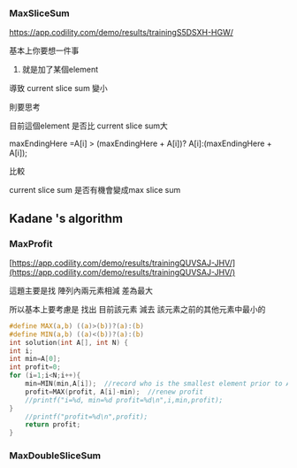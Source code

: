 ### MaxSliceSum



https://app.codility.com/demo/results/trainingS5DSXH-HGW/



基本上你要想一件事

1. 就是加了某個element 

導致 current slice sum 變小



則要思考



目前這個element 是否比 current slice sum大



maxEndingHere =A\[i\] &gt; \(maxEndingHere + A\[i\]\)? A\[i\]:\(maxEndingHere + A\[i\]\);

  


比較

current slice sum  是否有機會變成max slice sum

## Kadane 's algorithm









### MaxProfit

[https://app.codility.com/demo/results/trainingQUVSAJ-JHV/](https://app.codility.com/demo/results/trainingQUVSAJ-JHV/)

這題主要是找 陣列內兩元素相減 差為最大

所以基本上要考慮是 找出  目前該元素 減去 該元素之前的其他元素中最小的

```c
#define MAX(a,b) ((a)>(b))?(a):(b)
#define MIN(a,b) ((a)<(b))?(a):(b)
int solution(int A[], int N) {
int i;
int min=A[0];
int profit=0;
for (i=1;i<N;i++){
    min=MIN(min,A[i]);  //record who is the smallest element prior to A[i]
    profit=MAX(profit, A[i]-min);  //renew profit
    //printf("i=%d, min=%d profit=%d\n",i,min,profit);
}
    //printf("profit=%d\n",profit);
    return profit;
}
```

### MaxDoubleSliceSum



